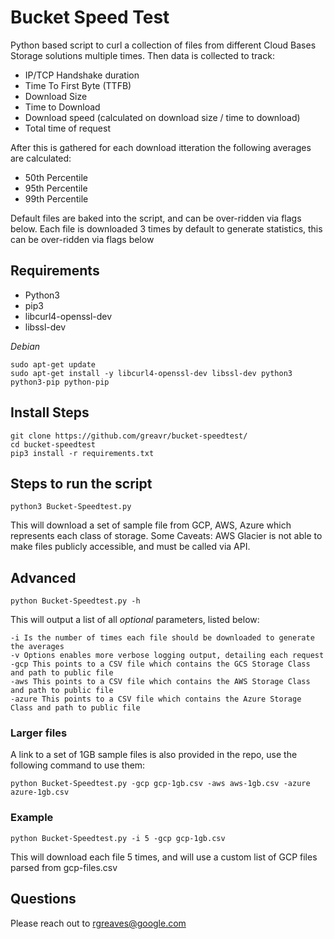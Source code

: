# Bucket Speed Test

Python based script to curl a collection of files from different Cloud Bases Storage solutions multiple times. Then data is collected to track:
* IP/TCP Handshake duration
* Time To First Byte (TTFB)
* Download Size
* Time to Download
* Download speed (calculated on download size / time to download)
* Total time of request

After this is gathered for each download itteration the following averages are calculated:
* 50th Percentile
* 95th Percentile
* 99th Percentile

Default files are baked into the script, and can be over-ridden via flags below.
Each file is downloaded 3 times by default to generate statistics, this can be over-ridden via flags below

## Requirements
* Python3
* pip3
* libcurl4-openssl-dev
* libssl-dev

*Debian*
```
sudo apt-get update
sudo apt-get install -y libcurl4-openssl-dev libssl-dev python3 python3-pip python-pip
```

## Install Steps
```
git clone https://github.com/greavr/bucket-speedtest/
cd bucket-speedtest
pip3 install -r requirements.txt
```

## Steps to run the script
```
python3 Bucket-Speedtest.py
```
This will download a set of sample file from GCP, AWS, Azure which represents each class of storage. Some Caveats:
AWS Glacier is not able to make files publicly accessible, and must be called via API.

## Advanced
```
python Bucket-Speedtest.py -h
```
This will output a list of all *optional* parameters, listed below:
```
-i Is the number of times each file should be downloaded to generate the averages
-v Options enables more verbose logging output, detailing each request
-gcp This points to a CSV file which contains the GCS Storage Class and path to public file
-aws This points to a CSV file which contains the AWS Storage Class and path to public file
-azure This points to a CSV file which contains the Azure Storage Class and path to public file
```

### Larger files
A link to a set of 1GB sample files is also provided in the repo, use the following command to use them:
```
python Bucket-Speedtest.py -gcp gcp-1gb.csv -aws aws-1gb.csv -azure azure-1gb.csv
```

### Example
```
python Bucket-Speedtest.py -i 5 -gcp gcp-1gb.csv
```
This will download each file 5 times, and will use a custom list of GCP files parsed from gcp-files.csv

## Questions
Please reach out to rgreaves@google.com
